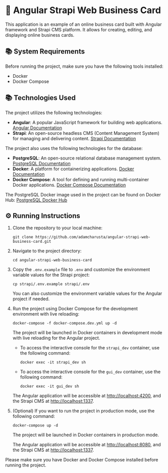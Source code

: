 
# 🚀 Angular Strapi Web Business Card

This application is an example of an online business card built with Angular framework and Strapi CMS platform. It allows for creating, editing, and displaying online business cards.

## 📚 System Requirements

Before running the project, make sure you have the following tools installed:

-   Docker
-   Docker Compose

## 📚 Technologies Used

The project utilizes the following technologies:

-   **Angular**: A popular JavaScript framework for building web applications. [Angular Documentation](https://angular.io/)
-   **Strapi**: An open-source headless CMS (Content Management System) for managing and delivering content. [Strapi Documentation](https://strapi.io/documentation/developer-docs/latest/getting-started/introduction.html)

The project also uses the following technologies for the database:

-   **PostgreSQL**: An open-source relational database management system. [PostgreSQL Documentation](https://www.postgresql.org/docs/)
-   **Docker**: A platform for containerizing applications. [Docker Documentation](https://docs.docker.com/)
-   **Docker Compose**: A tool for defining and running multi-container Docker applications. [Docker Compose Documentation](https://docs.docker.com/compose/)

The PostgreSQL Docker image used in the project can be found on Docker Hub: [PostgreSQL Docker Hub](https://hub.docker.com/_/postgres)


## ⚙️ Running Instructions

1.  Clone the repository to your local machine:
   
    ```
    git clone https://github.com/adamcharusta/angular-strapi-web-business-card.git
    ```
    
2.  Navigate to the project directory:

    ```
    cd angular-strapi-web-business-card
    ```
    
3.  Copy the `.env.example` file to `.env` and customize the environment variable values for the Strapi project:
    
    ```
    cp strapi/.env.example strapi/.env
    ``` 
    
    You can also customize the environment variable values for the Angular project if needed.
    
4.  Run the project using Docker Compose for the development environment with live reloading:
    
    ```
    docker-compose -f docker-compose.dev.yml up -d
    ``` 
    
    The project will be launched in Docker containers in development mode with live reloading for the Angular project.
    
    -   To access the interactive console for the `strapi_dev` container, use the following command:
        
        ```
        docker exec -it strapi_dev sh
        ``` 
        
    -   To access the interactive console for the `gui_dev` container, use the following command:
        
        ```
        docker exec -it gui_dev sh
        ``` 
        
    
    The Angular application will be accessible at [http://localhost:4200](http://localhost:4200/), and the Strapi CMS at [http://localhost:1337](http://localhost:1337/).
    
5.  (Optional) If you want to run the project in production mode, use the following command:
    
    ```
    docker-compose up -d
    ``` 
    
    The project will be launched in Docker containers in production mode.
    
    The Angular application will be accessible at [http://localhost:8080](http://localhost:8080/), and the Strapi CMS at [http://localhost:1337](http://localhost:1337/).
    

Please make sure you have Docker and Docker Compose installed before running the project.
